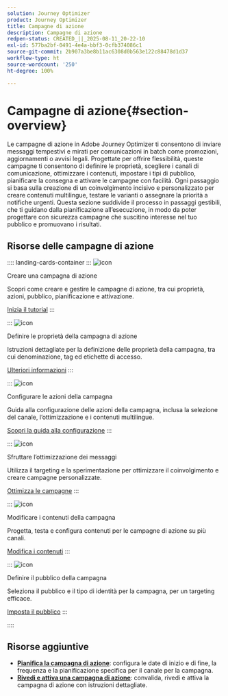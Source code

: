 ```yaml
---
solution: Journey Optimizer
product: Journey Optimizer
title: Campagne di azione
description: Campagne di azione
redpen-status: CREATED_||_2025-08-11_20-22-10
exl-id: 577ba2bf-0491-4e4a-bbf3-0cfb374086c1
source-git-commit: 2b907a3be8b11ac6308d0b563e122c88478d1d37
workflow-type: ht
source-wordcount: '250'
ht-degree: 100%

---
```


# Campagne di azione{#section-overview}

Le campagne di azione in Adobe Journey Optimizer ti consentono di inviare messaggi tempestivi e mirati per comunicazioni in batch come promozioni, aggiornamenti o avvisi legali. Progettate per offrire flessibilità, queste campagne ti consentono di definire le proprietà, scegliere i canali di comunicazione, ottimizzare i contenuti, impostare i tipi di pubblico, pianificare la consegna e attivare le campagne con facilità. Ogni passaggio si basa sulla creazione di un coinvolgimento incisivo e personalizzato per creare contenuti multilingue, testare le varianti o assegnare la priorità a notifiche urgenti. Questa sezione suddivide il processo in passaggi gestibili, che ti guidano dalla pianificazione all’esecuzione, in modo da poter progettare con sicurezza campagne che suscitino interesse nel tuo pubblico e promuovano i risultati.

## Risorse delle campagne di azione

:::: landing-cards-container
:::
![icon](https://cdn.experienceleague.adobe.com/icons/circle-play.svg?lang=it)

Creare una campagna di azione

Scopri come creare e gestire le campagne di azione, tra cui proprietà, azioni, pubblico, pianificazione e attivazione.

[Inizia il tutorial](../using/campaigns/create-campaign.md)
:::

:::
![icon](https://cdn.experienceleague.adobe.com/icons/gear.svg?lang=it)

Definire le proprietà della campagna di azione

Istruzioni dettagliate per la definizione delle proprietà della campagna, tra cui denominazione, tag ed etichette di accesso.

[Ulteriori informazioni](../using/campaigns/campaign-properties.md)
:::

:::
![icon](https://cdn.experienceleague.adobe.com/icons/list-check.svg?lang=it)

Configurare le azioni della campagna

Guida alla configurazione delle azioni della campagna, inclusa la selezione del canale, l’ottimizzazione e i contenuti multilingue.

[Scopri la guida alla configurazione](../using/campaigns/campaign-action.md)
:::

:::
![icon](https://cdn.experienceleague.adobe.com/icons/bullseye.svg?lang=it)

Sfruttare l’ottimizzazione dei messaggi

Utilizza il targeting e la sperimentazione per ottimizzare il coinvolgimento e creare campagne personalizzate.

[Ottimizza le campagne](../using/campaigns/campaigns-message-optimization.md)
:::

:::
![icon](https://cdn.experienceleague.adobe.com/icons/pencil-alt.svg?lang=it)

Modificare i contenuti della campagna

Progetta, testa e configura contenuti per le campagne di azione su più canali.

[Modifica i contenuti](../using/campaigns/campaign-content.md)
:::

:::
![icon](https://cdn.experienceleague.adobe.com/icons/users.svg?lang=it)

Definire il pubblico della campagna

Seleziona il pubblico e il tipo di identità per la campagna, per un targeting efficace.

[Imposta il pubblico](../using/campaigns/campaign-audience.md)
:::

::::


## Risorse aggiuntive

- **[Pianifica la campagna di azione](../using/campaigns/campaign-schedule.md)**: configura le date di inizio e di fine, la frequenza e la pianificazione specifica per il canale per la campagna.
- **[Rivedi e attiva una campagna di azione](../using/campaigns/review-activate-campaign.md)**: convalida, rivedi e attiva la campagna di azione con istruzioni dettagliate.
